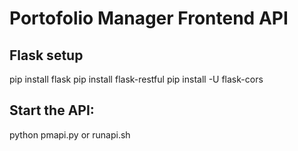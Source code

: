 # Portofolio Manager Frontend API
## Flask setup
pip install flask
pip install flask-restful
pip install -U flask-cors

## Start the API:
python pmapi.py
or
runapi.sh